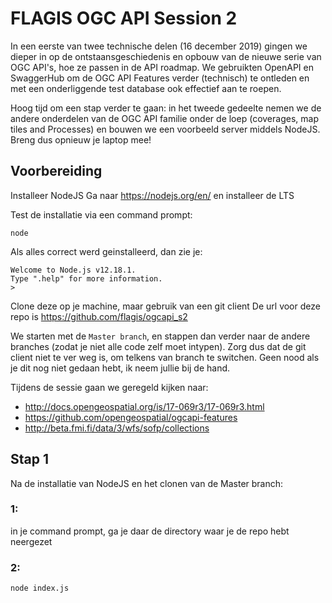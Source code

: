 # FLAGIS OGC API Session 2

In een eerste van twee technische delen (16 december 2019) gingen we dieper in op de ontstaansgeschiedenis en opbouw van de nieuwe serie van OGC API's, hoe ze passen in de API roadmap. We gebruikten OpenAPI en SwaggerHub om de OGC API Features verder (technisch) te ontleden en met een onderliggende test database ook effectief aan te roepen.

Hoog tijd om een stap verder te gaan: in het tweede gedeelte nemen we de andere onderdelen van de OGC API familie onder de loep (coverages, map tiles and Processes) en bouwen we een voorbeeld server middels NodeJS. Breng dus opnieuw je laptop mee!

## Voorbereiding

Installeer NodeJS
Ga naar https://nodejs.org/en/ en installeer de LTS

Test de installatie via een command prompt:
```
node
```

Als alles correct werd geinstalleerd, dan zie je:
```
Welcome to Node.js v12.18.1.
Type ".help" for more information.
>
```

Clone deze op je machine, maar gebruik van een git client
De url voor deze repo is https://github.com/flagis/ogcapi_s2

We starten met de `Master branch`, en stappen dan verder naar de andere branches (zodat je niet alle code zelf moet intypen). Zorg dus dat de git client niet te ver weg is, om telkens van branch te switchen. Geen nood als je dit nog niet gedaan hebt, ik neem jullie bij de hand.

Tijdens de sessie gaan we geregeld kijken naar:
- http://docs.opengeospatial.org/is/17-069r3/17-069r3.html
- https://github.com/opengeospatial/ogcapi-features
- http://beta.fmi.fi/data/3/wfs/sofp/collections

## Stap 1

Na de installatie van NodeJS en het clonen van de Master branch:

### 1:
in je command prompt, ga je daar de directory waar je de repo hebt neergezet


### 2:
```
node index.js
```
